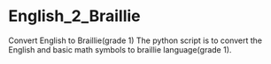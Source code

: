 # English_2_Braillie
Convert English to Braillie(grade 1)
The python script is to convert the English and basic math symbols to braillie language(grade 1).


